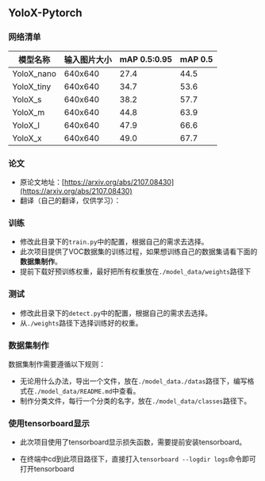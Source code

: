 ## YoloX-Pytorch

### 网络清单

| 模型名称   |            输入图片大小 | mAP 0.5:0.95 | mAP 0.5 |
| ---------- |   ------------ | ------------ | ------- |
| YoloX_nano |         640x640      | 27.4         | 44.5    |
| YoloX_tiny |          640x640      | 34.7         | 53.6    |
| YoloX_s    |         640x640      | 38.2         | 57.7    |
| YoloX_m    |          640x640      | 44.8         | 63.9    |
| YoloX_l    |         640x640      | 47.9         | 66.6    |
| YoloX_x    |           640x640      | 49.0         | 67.7    |

### 论文

- 原论文地址：[https://arxiv.org/abs/2107.08430](https://arxiv.org/abs/2107.08430)
- 翻译（自己的翻译，仅供学习）：

### 训练

- 修改此目录下的`train.py`中的配置，根据自己的需求去选择。
- 此次项目提供了VOC数据集的训练过程，如果想训练自己的数据集请看下面的**数据集制作**。
- 提前下载好预训练权重，最好把所有权重放在`./model_data/weights`路径下

### 测试

- 修改此目录下的`detect.py`中的配置，根据自己的需求去选择。
- 从`./weights`路径下选择训练好的权重。

### 数据集制作

数据集制作需要遵循以下规则：

- 无论用什么办法，导出一个文件，放在`./model_data./datas`路径下，编写格式在`./model_data/README.md`中查看。
- 制作分类文件，每行一个分类的名字，放在`./model_data/classes`路径下。

### 使用tensorboard显示

- 此次项目使用了tensorboard显示损失函数，需要提前安装tensorboard。

- 在终端中cd到此项目路径下，直接打入`tensorboard --logdir logs`命令即可打开tensorboard

